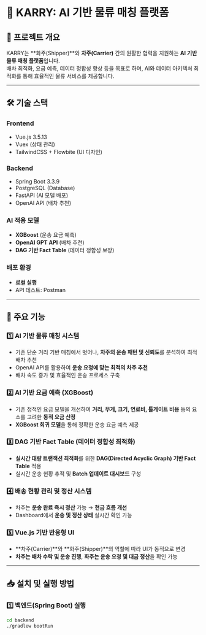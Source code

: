 # 🚛 KARRY: AI 기반 물류 매칭 플랫폼

## 📌 프로젝트 개요

KARRY는 **화주(Shipper)**와 **차주(Carrier)** 간의 원활한 협력을 지원하는 **AI 기반 물류 매칭 플랫폼**입니다.  
배차 최적화, 요금 예측, 데이터 정합성 향상 등을 목표로 하며, AI와 데이터 아키텍처 최적화를 통해 효율적인 물류 서비스를 제공합니다.

---

## 🛠 기술 스택

### **Frontend**
- Vue.js 3.5.13
- Vuex (상태 관리)
- TailwindCSS + Flowbite (UI 디자인)

### **Backend**
- Spring Boot 3.3.9
- PostgreSQL (Database)
- FastAPI (AI 모델 배포)
- OpenAI API (배차 추천)

### **AI 적용 모델**
- **XGBoost** (운송 요금 예측)
- **OpenAI GPT API** (배차 추천)
- **DAG 기반 Fact Table** (데이터 정합성 보장)

### **배포 환경**
- **로컬 실행**
- API 테스트: Postman

---

## 🔑 주요 기능

### 1️⃣ **AI 기반 물류 매칭 시스템**
- 기존 단순 거리 기반 매칭에서 벗어나, **차주의 운송 패턴 및 신뢰도**를 분석하여 최적 배차 추천
- OpenAI API를 활용하여 **운송 요청에 맞는 최적의 차주 추천**
- 배차 속도 증가 및 효율적인 운송 프로세스 구축

### 2️⃣ **AI 기반 요금 예측 (XGBoost)**
- 기존 정적인 요금 모델을 개선하여 **거리, 무게, 크기, 연료비, 톨게이트 비용** 등의 요소를 고려한 **동적 요금 산정**
- **XGBoost 회귀 모델**을 통해 정확한 운송 요금 예측 제공

### 3️⃣ **DAG 기반 Fact Table (데이터 정합성 최적화)**
- **실시간 대량 트랜잭션 최적화**를 위한 **DAG(Directed Acyclic Graph) 기반 Fact Table** 적용
- 실시간 운송 현황 추적 및 **Batch 업데이트 대시보드** 구성

### 4️⃣ **배송 현황 관리 및 정산 시스템**
- 차주는 **운송 완료 즉시 정산** 가능 → **현금 흐름 개선**
- Dashboard에서 **운송 및 정산 상태** 실시간 확인 가능

### 5️⃣ **Vue.js 기반 반응형 UI**
- **차주(Carrier)**와 **화주(Shipper)**의 역할에 따라 UI가 동적으로 변경
- **차주는 배차 수락 및 운송 진행**, **화주는 운송 요청 및 대금 정산**을 확인 가능

---

## 📥 설치 및 실행 방법

### **1️⃣ 백엔드(Spring Boot) 실행**
```sh
cd backend
./gradlew bootRun
